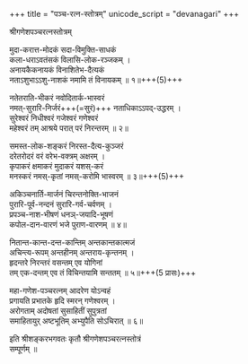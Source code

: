 +++
title = "पञ्च-रत्न-स्तोत्रम्"
unicode_script = "devanagari"
+++

श्रीगणेशपञ्चरत्नस्तोत्रम्


मुदा-करात्त-मोदकं सदा-विमुक्ति-साधकं  
कला-धराऽवतंसकं विलासि-लोक-रञ्जकम् ।  
अनायकैकनायकं विनाशितेभ-दैत्यकं  
नताऽशुभाऽऽशु-नाशकं नमामि तं विनायकम् ॥ १॥+++(5)+++

नतेतराति-भीकरं नवोदितार्क-भास्वरं  
नमत्-सुरारि-निर्जरं+++(=सुरं)+++ नताधिकाऽऽपद्-उद्धरम् ।  
सुरेश्वरं निधीश्वरं गजेश्वरं गणेश्वरं  
महेश्वरं तम् आश्रये परात् परं निरन्तरम् ॥ २॥

समस्त-लोक-शङ्करं निरस्त-दैत्य-कुञ्जरं  
दरेतरोदरं वरं वरेभ-वक्त्रम् अक्षरम् ।  
कृपाकरं क्षमाकरं मुदाकरं यशस्-करं  
मनस्करं नमस्-कृतां नमस्-करोमि भास्वरम् ॥ ३॥+++(5)+++

अकिञ्चनार्ति-मार्जनं चिरन्तनोक्ति-भाजनं  
पुरारि-पूर्व-नन्दनं सुरारि-गर्व-चर्वणम् ।  
प्रपञ्च-नाश-भीषणं धनञ्-जयादि-भूषणं  
कपोल-दान-वारणं भजे पुराण-वारणम् ॥ ४॥

नितान्त-कान्त-दन्त-कान्तिम् अन्तकान्तकात्मजं  
अचिन्त्य-रूपम् अन्तहीनम् अन्तराय-कृन्तनम् ।  
हृदन्तरे निरन्तरं वसन्तम् एव योगिनां  
तम् एक-दन्तम् एव तं विचिन्तयामि सन्ततम् ॥ ५॥+++(5 प्रासः)+++

महा-गणेश-पञ्चरत्नम् आदरेण योऽन्वहं  
प्रगायति प्रभातके हृदि स्मरन् गणेश्वरम् ।  
अरोगताम् अदोषतां सुसाहितीं सुपुत्रतां  
समाहितायुर् अष्टभूतिम् अभ्युपैति सोऽचिरात् ॥ ६॥

इति श्रीशङ्करभगवतः कृतौ श्रीगणेशपञ्चरत्नस्तोत्रं  
सम्पूर्णम् ॥  
